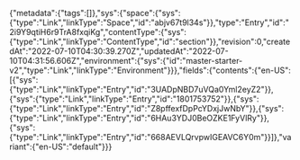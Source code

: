 {"metadata":{"tags":[]},"sys":{"space":{"sys":{"type":"Link","linkType":"Space","id":"abjv67t9l34s"}},"type":"Entry","id":"2i9Y9qtiH6r9TrA8fxqiKg","contentType":{"sys":{"type":"Link","linkType":"ContentType","id":"section"}},"revision":0,"createdAt":"2022-07-10T04:30:39.270Z","updatedAt":"2022-07-10T04:31:56.606Z","environment":{"sys":{"id":"master-starter-v2","type":"Link","linkType":"Environment"}}},"fields":{"contents":{"en-US":[{"sys":{"type":"Link","linkType":"Entry","id":"3UADpNBD7uVQa0Yml2eyZ2"}},{"sys":{"type":"Link","linkType":"Entry","id":"1801753752"}},{"sys":{"type":"Link","linkType":"Entry","id":"Z8pffexfDpPcYDxjJwNbY"}},{"sys":{"type":"Link","linkType":"Entry","id":"6HAu3YDJ0BeOZKE1FyVlRy"}},{"sys":{"type":"Link","linkType":"Entry","id":"668AEVLQrvpwIGEAVC6Y0m"}}]},"variant":{"en-US":"default"}}}